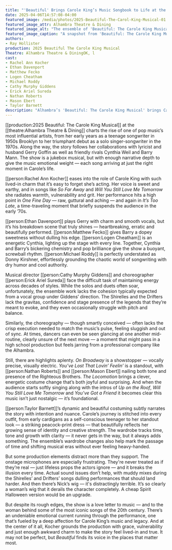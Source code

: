 ```yaml
---
title: "'Beautiful' Brings Carole King’s Music Songbook to Life at the Alhambra"
date: 2025-04-06T14:57:08-04:00
featured_image: /media/photos/2025-Beautiful-The-Carol-King-Musical-01.webp
featured_image_attr: Alhambra Theatre & Dining
featured_image_alt: "The ensemble of 'Beautiful: The Carole King Musical' posing elegantly in evening wear on stage, under the illuminated marquee."
featured_image_caption: "A snapshot from 'Beautiful: The Carole King Musical' at Alhambra Theatre & Dining."
authors: 
- Ray Hollister
production: 2025 Beautiful The Carole King Musical
Theatre: Alhambra Theatre & DiningOK, l
cast: 
- Rachel Ann Kocher
- Ethan Davenport
- Matthew Fecko
- Logen Cheatham
- Michael Roddy
- Cathy Murphy Giddens
- Erick Ariel Sureda
- Nathan Roberts
- Mason Ebert
- Taylor Barnett
description: "Alhambra’s 'Beautiful: The Carole King Musical' brings Carole King’s music and story to life with heartfelt performances, rich design and timeless songs that still resonate. Discover how this production celebrates a legendary voice."
---
```

[[production:2025 Beautiful: The Carole King Musical]] at the [[theatre:Alhambra Theatre & Dining]] charts the rise of one of pop music’s most influential artists, from her early years as a teenage songwriter in 1950s Brooklyn to her triumphant debut as a solo singer-songwriter in the 1970s. Along the way, the story follows her collaborations with lyricist and husband Gerry Goffin as well as friendly rivals Cynthia Weil and Barry Mann. The show is a jukebox musical, but with enough narrative depth to give the music emotional weight — each song arriving at just the right moment in Carole’s life.

[[person:Rachel Ann Kocher]] eases into the role of Carole King with such lived-in charm that it’s easy to forget she’s acting. Her voice is sweet and earthy, and in songs like *So Far Away* and *Will You Still Love Me Tomorrow* she radiates warmth, vulnerability and grit. Her performance hits a high point in *One Fine Day* — raw, guttural and aching — and again in *It’s Too Late*, a time-traveling moment that briefly suspends the audience in the early ’70s.

[[person:Ethan Davenport]] plays Gerry with charm and smooth vocals, but it’s his breakdown scene that truly shines — heartbreaking, erratic and beautifully performed. [[person:Matthew Fecko]] gives Barry a dopey sweetness without dulling his edge. [[person:Logen Cheatham]] is an energetic Cynthia, lighting up the stage with every line. Together, Cynthia and Barry’s bickering chemistry and pop brilliance give the show a buoyant, screwball rhythm. [[person:Michael Roddy]] is perfectly understated as Donny Kirshner, effortlessly grounding the chaotic world of songwriting with dry humor and cool authority.

Musical director [[person:Cathy Murphy Giddens]] and choreographer [[person:Erick Ariel Sureda]] face the difficult task of maintaining energy across decades of styles. While the solos and duets often soar, unfortunately, the ensemble work lacks the cohesion typically expected from a vocal group under Giddens’ direction. The Shirelles and the Drifters lack the gravitas, confidence and stage presence of the legends that they’re meant to evoke, and they even occasionally struggle with pitch and balance. 

Similarly, the choreography — though smartly conceived — often lacks the crisp execution needed to match the music’s pulse, feeling sluggish and out of sync. At times, dancers can even be seen glancing at one another mid-routine, clearly unsure of the next move — a moment that might pass in a high school production but feels jarring from a professional company like the Alhambra.

Still, there are highlights aplenty. *On Broadway* is a showstopper — vocally precise, visually electric. *You’ve Lost That Lovin’ Feelin’* is a standout, with [[person:Nathan Roberts]] and [[person:Mason Ebert]] nailing both tone and presence of the Righteous Brothers. *The Locomotion* brings a clever, energetic costume change that’s both joyful and surprising. And when the audience starts softly singing along with the intros of *Up on the Roof*, *Will You Still Love Me Tomorrow* and *You’ve Got a Friend* it becomes clear this music isn’t just nostalgic — it’s foundational.

[[person:Taylor Barnett]]’s dynamic and beautiful costuming subtly narrates the story with intention and nuance. Carole’s journey is stitched into every outfit, from early cardigans as a self-conscious teenager to her standout look — a striking peacock-print dress — that beautifully reflects her growing sense of identity and creative strength. The wardrobe tracks time, tone and growth with clarity — it never gets in the way, but it always adds something. The ensemble’s wardrobe changes also help mark the passage of time and shifting musical eras without ever feeling heavy-handed.

But some production elements distract more than they support. The onstage microphones are especially frustrating. They're never treated as if they’re real — just lifeless props the actors ignore — and it breaks the illusion every time. Actual sound issues don’t help, with muddy mixes during the Shirelles’ and Drifters’ songs dulling performances that should land harder. And then there’s Nick’s wig — it's distractingly terrible. It’s so clearly a woman’s wig that it derails the character completely. A cheap Spirit Halloween version would be an upgrade.

But despite its rough edges, the show is a love letter to music — and to the woman behind some of the most iconic songs of the 20th century. There’s an undeniable emotional current running through the performance, one that’s fueled by a deep affection for Carole King’s music and legacy. And at the center of it all, Kocher grounds the production with grace, vulnerability and just enough awkward charm to make the story feel lived-in and true. It may not be perfect, but *Beautiful* finds its voice in the places that matter most.